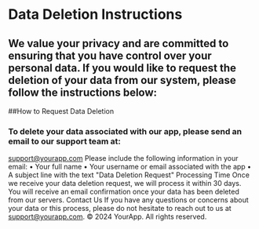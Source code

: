 # Data Deletion Instructions

## We value your privacy and are committed to ensuring that you have control over your personal data. If you would like to request the deletion of your data from our system, please follow the instructions below:

##How to Request Data Deletion

### To delete your data associated with our app, please send an email to our support team at:
support@yourapp.com
Please include the following information in your email:
• Your full name
• Your username or email associated with the app
• A subject line with the text "Data Deletion Request"
Processing Time
Once we receive your data deletion request, we will process it within 30 days. You will receive an email confirmation once your data has been deleted from our servers.
Contact Us
If you have any questions or concerns about your data or this process, please do not hesitate to reach out to us at support@yourapp.com.
© 2024 YourApp. All rights reserved.
